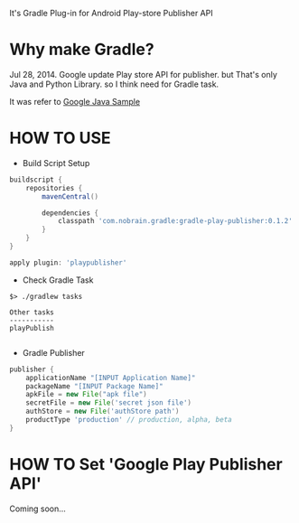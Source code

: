 It's Gradle Plug-in for Android Play-store Publisher API

# Why make Gradle?

Jul 28, 2014. Google update Play store API for publisher.
but That's only Java and Python Library.
so I think need for Gradle task.


It was refer to [Google Java Sample](https://github.com/googlesamples/android-play-publisher-api/tree/master/v2/java)

# HOW TO USE

- Build Script Setup
``` groovy
buildscript {
    repositories {
        mavenCentral()

        dependencies {
            classpath 'com.nobrain.gradle:gradle-play-publisher:0.1.2'
        }
    }
}

apply plugin: 'playpublisher'

```

- Check Gradle Task
``` shell
$> ./gradlew tasks

Other tasks           
-----------           
playPublish           
               
```

- Gradle Publisher

``` groovy
publisher {
    applicationName "[INPUT Application Name]"
    packageName "[INPUT Package Name]"
    apkFile = new File("apk file")
    secretFile = new File('secret json file')
    authStore = new File('authStore path')
    productType 'production' // production, alpha, beta
}
```

# HOW TO Set 'Google Play Publisher API'
Coming soon...
